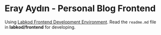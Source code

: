 Eray Aydın - Personal Blog Frontend
===============================

Using [Labkod Frontend Development Environment](https://github.com/labkod/frontend). Read the `readme.md` file in
**labkod/frontend** for developing.